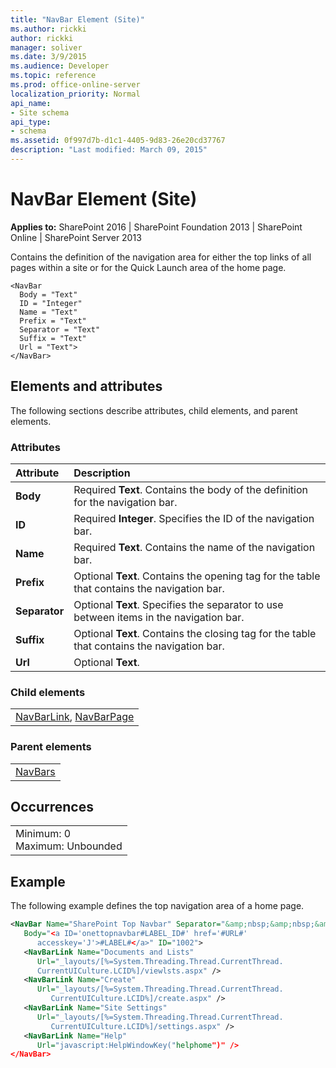 ```yaml
---
title: "NavBar Element (Site)"
ms.author: rickki
author: rickki
manager: soliver
ms.date: 3/9/2015
ms.audience: Developer
ms.topic: reference
ms.prod: office-online-server
localization_priority: Normal
api_name:
- Site schema
api_type:
- schema
ms.assetid: 0f997d7b-d1c1-4405-9d83-26e20cd37767
description: "Last modified: March 09, 2015"
---
```


# NavBar Element (Site)

 
  
 **Applies to:** SharePoint 2016 | SharePoint Foundation 2013 | SharePoint Online | SharePoint Server 2013
  
Contains the definition of the navigation area for either the top links of all pages within a site or for the Quick Launch area of the home page.
  
```
<NavBar
  Body = "Text"
  ID = "Integer"
  Name = "Text"
  Prefix = "Text"
  Separator = "Text"
  Suffix = "Text"
  Url = "Text">
</NavBar>
```

## Elements and attributes

The following sections describe attributes, child elements, and parent elements.

### Attributes

|**Attribute**|**Description**|
|:-----|:-----|
|**Body** <br/> |Required **Text**. Contains the body of the definition for the navigation bar.  <br/> |
|**ID** <br/> |Required **Integer**. Specifies the ID of the navigation bar.  <br/> |
|**Name** <br/> |Required **Text**. Contains the name of the navigation bar.  <br/> |
|**Prefix** <br/> |Optional **Text**. Contains the opening tag for the table that contains the navigation bar.  <br/> |
|**Separator** <br/> |Optional **Text**. Specifies the separator to use between items in the navigation bar.  <br/> |
|**Suffix** <br/> |Optional **Text**. Contains the closing tag for the table that contains the navigation bar.  <br/> |
|**Url** <br/> |Optional **Text**.  <br/> |
   
### Child elements

||
|:-----|
|[NavBarLink](navbarlink-element-site.md), [NavBarPage](navbarpage-element-sitemodule.md)|
   
### Parent elements

||
|:-----|
|[NavBars](navbars-element-site.md)|
   
## Occurrences

||
|:-----|
|Minimum: 0  <br/> Maximum: Unbounded  <br/> |
   
## Example

The following example defines the top navigation area of a home page.
  
```XML
<NavBar Name="SharePoint Top Navbar" Separator="&amp;nbsp;&amp;nbsp;&amp;nbsp;" 
   Body="<a ID='onettopnavbar#LABEL_ID#' href='#URL#' 
      accesskey='J'>#LABEL#</a>" ID="1002">
   <NavBarLink Name="Documents and Lists" 
      Url="_layouts/[%=System.Threading.Thread.CurrentThread.
      CurrentUICulture.LCID%]/viewlsts.aspx" />
   <NavBarLink Name="Create" 
      Url="_layouts/[%=System.Threading.Thread.CurrentThread.
         CurrentUICulture.LCID%]/create.aspx" />
   <NavBarLink Name="Site Settings" 
      Url="_layouts/[%=System.Threading.Thread.CurrentThread.
         CurrentUICulture.LCID%]/settings.aspx" />
   <NavBarLink Name="Help" 
      Url="javascript:HelpWindowKey("helphome")" />
</NavBar>
```


